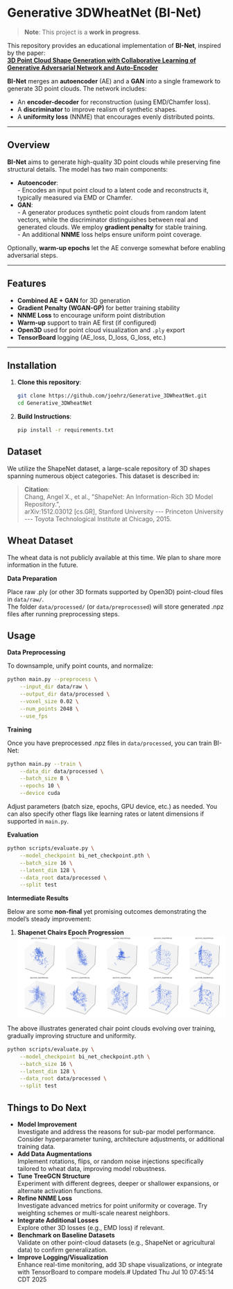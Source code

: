 # Generative 3DWheatNet (BI-Net)

> **Note**: This project is a **work in progress**.

This repository provides an educational implementation of **BI-Net**, inspired by the paper:  
[**3D Point Cloud Shape Generation with Collaborative Learning of Generative Adversarial Network and Auto-Encoder**](https://www.mdpi.com/2072-4292/16/10/1772)

**BI-Net** merges an **autoencoder** (AE) and a **GAN** into a single framework to generate 3D point clouds. The network includes:
- An **encoder-decoder** for reconstruction (using EMD/Chamfer loss).
- A **discriminator** to improve realism of synthetic shapes.
- A **uniformity loss** (NNME) that encourages evenly distributed points.
---

## Overview

**BI-Net** aims to generate high-quality 3D point clouds while preserving fine structural details. The model has two main components:

- **Autoencoder**:  
  \- Encodes an input point cloud to a latent code and reconstructs it, typically measured via EMD or Chamfer.  
- **GAN**:  
  \- A generator produces synthetic point clouds from random latent vectors, while the discriminator distinguishes between real and generated clouds. We employ **gradient penalty** for stable training.  
  \- An additional **NNME** loss helps ensure uniform point coverage.  

Optionally, **warm-up epochs** let the AE converge somewhat before enabling adversarial steps.

---

## Features

- **Combined AE + GAN** for 3D generation
- **Gradient Penalty (WGAN-GP)** for better training stability
- **NNME Loss** to encourage uniform point distribution
- **Warm-up** support to train AE first (if configured)
- **Open3D** used for point cloud visualization and `.ply` export
- **TensorBoard** logging (AE_loss, D_loss, G_loss, etc.)

---

## Installation

1. **Clone this repository**:
   ```bash
   git clone https://github.com/joehrz/Generative_3DWheatNet.git
   cd Generative_3DWheatNet

2. **Build Instructions**:
   ```bash
   pip install -r requirements.txt
   ```

## Dataset

We utilize the ShapeNet dataset, a large-scale repository of 3D shapes spanning numerous object categories. This dataset is described in:

> **Citation**:  
> Chang, Angel X., et al.,
> "ShapeNet: An Information-Rich 3D Model Repository.",  
> arXiv:1512.03012 [cs.GR], Stanford University --- Princeton University --- Toyota Technological Institute at Chicago, 2015.

## Wheat Dataset
The wheat data is not publicly available at this time. We plan to share more information in the future.

**Data Preparation**

Place raw .ply (or other 3D formats supported by Open3D) point-cloud files in `data/raw/`.  
The folder `data/processed/` (or `data/preprocessed`) will store generated .npz files after running preprocessing steps.

## Usage

**Data Preprocessing**

To downsample, unify point counts, and normalize:
```bash
python main.py --preprocess \
    --input_dir data/raw \
    --output_dir data/processed \
    --voxel_size 0.02 \
    --num_points 2048 \
    --use_fps
```

**Training**

Once you have preprocessed .npz files in `data/processed`, you can train BI-Net:
```bash
python main.py --train \
    --data_dir data/processed \
    --batch_size 8 \
    --epochs 10 \
    --device cuda
```
Adjust parameters (batch size, epochs, GPU device, etc.) as needed. You can also specify other flags like learning rates or latent dimensions if supported in `main.py`.

**Evaluation**
```bash
python scripts/evaluate.py \
    --model_checkpoint bi_net_checkpoint.pth \
    --batch_size 16 \
    --latent_dim 128 \
    --data_root data/processed \
    --split test
```

**Intermediate Results**

Below are some **non-final** yet promising outcomes demonstrating the model’s steady improvement:

1. **Shapenet Chairs Epoch Progression**  
   ![Shapenet Chairs Epoch Progression](docs/images/plantandnonplantsegmentation.png)

The above illustrates generated chair point clouds evolving over training, gradually improving structure and uniformity.

```bash
python scripts/evaluate.py \
    --model_checkpoint bi_net_checkpoint.pth \
    --batch_size 16 \
    --latent_dim 128 \
    --data_root data/processed \
    --split test
```

## Things to Do Next
- **Model Improvement**  
  Investigate and address the reasons for sub-par model performance. Consider hyperparameter tuning, architecture adjustments, or additional training data.
- **Add Data Augmentations**  
  Implement rotations, flips, or random noise injections specifically tailored to wheat data, improving model robustness.
- **Tune TreeGCN Structure**  
  Experiment with different degrees, deeper or shallower expansions, or alternate activation functions.
- **Refine NNME Loss**  
  Investigate advanced metrics for point uniformity or coverage. Try weighting schemes or multi-scale nearest neighbors.
- **Integrate Additional Losses**  
  Explore other 3D losses (e.g., EMD loss) if relevant.
- **Benchmark on Baseline Datasets**  
  Validate on other point-cloud datasets (e.g., ShapeNet or agricultural data) to confirm generalization.
- **Improve Logging/Visualization**  
  Enhance real-time monitoring, add 3D shape visualizations, or integrate with TensorBoard to compare models.# Updated Thu Jul 10 07:45:14 CDT 2025
